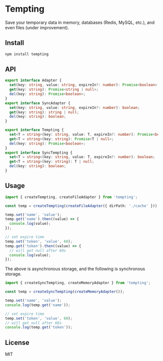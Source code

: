 # Tempting

Save your temporary data in memory, databases (Redis, MySQL, etc.), and even files (under improvement).

## Install

```bash
npm install tempting
```

## API

```ts
export interface Adapter {
  set(key: string, value: string, expireIn?: number): Promise<boolean>;
  get(key: string): Promise<string | null>;
  del(key: string): Promise<boolean>;
}
export interface SyncAdapter {
  set(key: string, value: string, expireIn?: number): boolean;
  get(key: string): string | null;
  del(key: string): boolean;
}

export interface Tempting {
  set<T = string>(key: string, value: T, expireIn?: number): Promise<boolean>;
  get<T = string>(key: string): Promise<T | null>;
  del(key: string): Promise<boolean>;
}
export interface SyncTempting {
  set<T = string>(key: string, value: T, expireIn?: number): boolean;
  get<T = string>(key: string): T | null;
  del(key: string): boolean;
}
```

## Usage

```ts
import { createTempting, createFileAdapter } from 'tempting';

const temp = createTempting(createFileAdapter({ dirPath: './cache' }));

temp.set('name', 'value');
temp.get('name').then((value) => {
  console.log(value);
});

// set expire time
temp.set('token', 'value', 60);
temp.get('token').then((value) => {
  // will get null after 60s
  console.log(value);
});
```

The above is asynchronous storage, and the following is synchronous storage.

```ts
import { createSyncTempting, createMemoryAdapter } from 'tempting';

const temp = createSyncTempting(createMemoryAdapter());

temp.set('name', 'value');
console.log(temp.get('name'));

// set expire time
temp.set('token', 'value', 60);
// will get null after 60s
console.log(temp.get('token'));
```

## License

MIT
